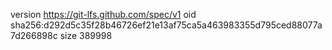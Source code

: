 version https://git-lfs.github.com/spec/v1
oid sha256:d292d5c35f28b46726ef21e13af75ca5a463983355d795ced88077a7d266898c
size 389998
